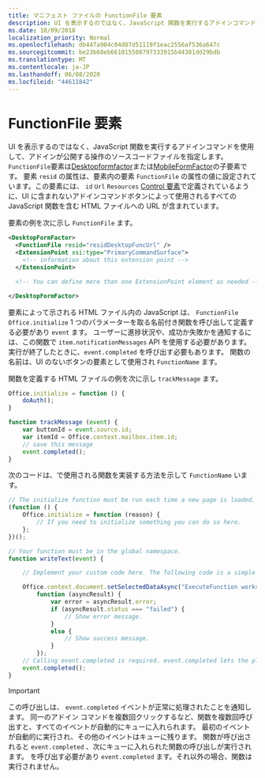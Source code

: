 ```yaml
---
title: マニフェスト ファイルの FunctionFile 要素
description: UI を表示するのではなく、JavaScript 関数を実行するアドインコマンドを使用して、アドインが公開する操作のソースコードファイルを指定します。
ms.date: 10/09/2018
localization_priority: Normal
ms.openlocfilehash: db447a904c04d07d51119f1eac2556af536a647c
ms.sourcegitcommit: be23b68eb661015508797333915b44381dd29bdb
ms.translationtype: MT
ms.contentlocale: ja-JP
ms.lasthandoff: 06/08/2020
ms.locfileid: "44611842"
---
```

# <a name="functionfile-element"></a>FunctionFile 要素

UI を表示するのではなく、JavaScript 関数を実行するアドインコマンドを使用して、アドインが公開する操作のソースコードファイルを指定します。 `FunctionFile`要素は[Desktopformfactor](desktopformfactor.md)または[MobileFormFactor](mobileformfactor.md)の子要素です。 要素 `resid` の属性は、要素内の要素 `FunctionFile` の属性の値に設定されています。この要素には、 `id` `Url` `Resources` [Control 要素](control.md)で定義されているように、UI に含まれないアドインコマンドボタンによって使用されるすべての JavaScript 関数を含む HTML ファイルへの URL が含まれています。

要素の例を次に示し `FunctionFile` ます。

```XML
<DesktopFormFactor>
  <FunctionFile resid="residDesktopFuncUrl" />
  <ExtensionPoint xsi:type="PrimaryCommandSurface">
    <!-- information about this extension point -->
  </ExtensionPoint>

  <!-- You can define more than one ExtensionPoint element as needed -->

</DesktopFormFactor>
```

要素によって示される HTML ファイル内の JavaScript は、 `FunctionFile` `Office.initialize` 1 つのパラメーターを取る名前付き関数を呼び出して定義する必要があり `event` ます。 ユーザーに進捗状況や、成功か失敗かを通知するには、この関数で `item.notificationMessages` API を使用する必要があります。 実行が終了したときに、`event.completed` を呼び出す必要もあります。 関数の名前は、UI のないボタンの要素として使用され `FunctionName` ます。

関数を定義する HTML ファイルの例を次に示し `trackMessage` ます。

```js
Office.initialize = function () {
    doAuth();
}

function trackMessage (event) {
    var buttonId = event.source.id;    
    var itemId = Office.context.mailbox.item.id;
    // save this message
    event.completed();
}
```

次のコードは、で使用される関数を実装する方法を示して `FunctionName` います。

```js
// The initialize function must be run each time a new page is loaded.
(function () {
    Office.initialize = function (reason) {
        // If you need to initialize something you can do so here.
    };
})();

// Your function must be in the global namespace.
function writeText(event) {

    // Implement your custom code here. The following code is a simple example.

    Office.context.document.setSelectedDataAsync("ExecuteFunction works. Button ID=" + event.source.id,
        function (asyncResult) {
            var error = asyncResult.error;
            if (asyncResult.status === "failed") {
                // Show error message.
            }
            else {
                // Show success message.
            }
        });
    // Calling event.completed is required. event.completed lets the platform know that processing has completed.
    event.completed();
}
```

> [!IMPORTANT]
> この呼び出しは、 `event.completed` イベントが正常に処理されたことを通知します。 同一のアドイン コマンドを複数回クリックするなど、関数を複数回呼び出すと、すべてのイベントが自動的にキューに入れられます。 最初のイベントが自動的に実行され、その他のイベントはキューに残ります。 関数が呼び出されると `event.completed` 、次にキューに入れられた関数の呼び出しが実行されます。 を呼び出す必要があり `event.completed` ます。それ以外の場合、関数は実行されません。
